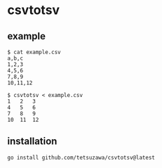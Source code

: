 # csvtotsv

## example


```
$ cat example.csv
a,b,c
1,2,3
4,5,6
7,8,9
10,11,12

$ csvtotsv < example.csv
1	2	3
4	5	6
7	8	9
10	11	12
```


## installation

```
go install github.com/tetsuzawa/csvtotsv@latest
````

